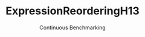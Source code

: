 ---
layout: docu
title: ExpressionReorderingH13
subtitle: Continuous Benchmarking
selected: Expression_Reordering
expanded: Benchmarking
benchmark: /individual_results/ExpressionReorderingH13.html
---